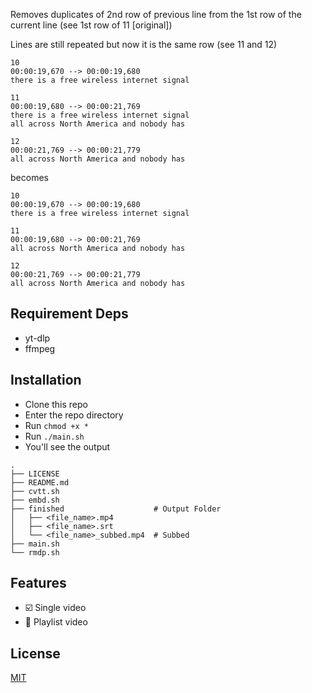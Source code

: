 Removes duplicates of 2nd row of previous line from the 1st row of the current line
(see 1st row of 11 [original])

Lines are still repeated but now it is the same row
(see 11 and 12)

```srt
10
00:00:19,670 --> 00:00:19,680
there is a free wireless internet signal

11
00:00:19,680 --> 00:00:21,769
there is a free wireless internet signal
all across North America and nobody has

12
00:00:21,769 --> 00:00:21,779
all across North America and nobody has
```

becomes

```srt
10
00:00:19,670 --> 00:00:19,680
there is a free wireless internet signal

11
00:00:19,680 --> 00:00:21,769
all across North America and nobody has

12
00:00:21,769 --> 00:00:21,779
all across North America and nobody has
```

## Requirement Deps

- yt-dlp
- ffmpeg

## Installation

- Clone this repo
- Enter the repo directory
- Run `chmod +x *`
- Run `./main.sh`
- You'll see the output
```
.
├── LICENSE
├── README.md
├── cvtt.sh
├── embd.sh
├── finished                    # Output Folder
│   ├── <file_name>.mp4
│   ├── <file_name>.srt
│   └── <file_name>_subbed.mp4  # Subbed
├── main.sh
└── rmdp.sh
```

## Features

- :ballot_box_with_check: Single video
- :construction: Playlist video

## License
[MIT](LICENSE)
